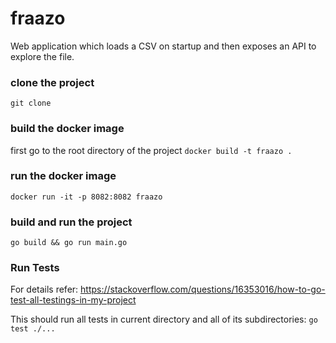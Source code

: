 # fraazo
Web application which loads a CSV on startup and then exposes an API to explore the file.

### clone the project
  `git clone`
  
### build the docker image
first go to the root directory of the project 
`docker build -t fraazo .`

### run the docker image
`docker run -it -p 8082:8082 fraazo`

### build and run the project
`go build && go run main.go`

### Run Tests
For details refer: https://stackoverflow.com/questions/16353016/how-to-go-test-all-testings-in-my-project

This should run all tests in current directory and all of its subdirectories:
`go test ./...`
